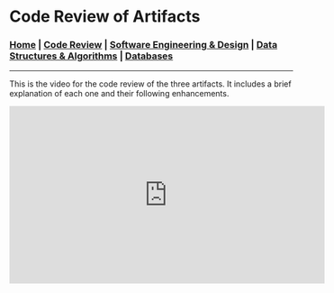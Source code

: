 # Code Review of Artifacts

### [Home](https://ihza430.github.io)  | [Code Review](/code_review.html) | [Software Engineering & Design](/software_design.html) | [Data Structures & Algorithms](/data_structures.html) | [Databases](/databases.html)

---

This is the video for the code review of the three artifacts. It includes a brief explanation of each one and their following enhancements.

<iframe width="560" height="315" src="https://www.youtube.com/embed/KI_oImgQkEo" frameborder="0" allow="accelerometer; autoplay; encrypted-media; gyroscope; picture-in-picture" allowfullscreen></iframe>
